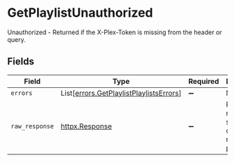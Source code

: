 # GetPlaylistUnauthorized

Unauthorized - Returned if the X-Plex-Token is missing from the header or query.


## Fields

| Field                                                                                        | Type                                                                                         | Required                                                                                     | Description                                                                                  |
| -------------------------------------------------------------------------------------------- | -------------------------------------------------------------------------------------------- | -------------------------------------------------------------------------------------------- | -------------------------------------------------------------------------------------------- |
| `errors`                                                                                     | List[[errors.GetPlaylistPlaylistsErrors](../../models/errors/getplaylistplaylistserrors.md)] | :heavy_minus_sign:                                                                           | N/A                                                                                          |
| `raw_response`                                                                               | [httpx.Response](https://www.python-httpx.org/api/#response)                                 | :heavy_minus_sign:                                                                           | Raw HTTP response; suitable for custom response parsing                                      |